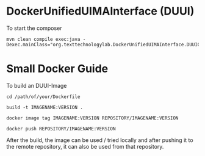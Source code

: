 # DockerUnifiedUIMAInterface (DUUI)

To start the composer
```
mvn clean compile exec:java -Dexec.mainClass="org.texttechnologylab.DockerUnifiedUIMAInterface.DUUIComposer"
```



# Small Docker Guide

To build an DUUI-Image

```
cd /path/of/your/Dockerfile

build -t IMAGENAME:VERSION .

docker image tag IMAGENAME:VERSION REPOSITORY/IMAGENAME:VERSION

docker push REPOSITORY/IMAGENAME:VERSION

```
After the build, the image can be used / tried locally and after pushing it to the remote repository, it can also be used from that repository.
